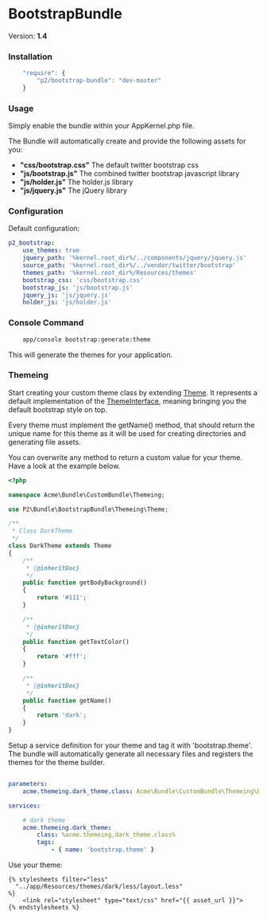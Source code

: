 BootstrapBundle
===============

Version: **1.4**


### Installation

```javascript
    "require": {
        "p2/bootstrap-bundle": "dev-master"
    }
```

### Usage

Simply enable the bundle within your AppKernel.php file.

The Bundle will automatically create and provide the following assets for you:
* **"css/bootstrap.css"**
  The default twitter bootstrap css
* **"js/bootstrap.js"**
  The combined twitter bootstrap javascript library
* **"js/holder.js"**
  The holder.js library
* **"js/jquery.js"**
  The jQuery library


### Configuration

Default configuration:
```yaml
p2_bootstrap:
    use_themes: true                                                    # enables bootstrap themeing
    jquery_path: '%kernel.root_dir%/../components/jquery/jquery.js'     # path to the jquery source directory
    source_path: '%kernel.root_dir%/../vendor/twitter/bootstrap'        # path to the bootstrap source directory
    themes_path: '%kernel.root_dir%/Resources/themes'                   # path to store the themes to
    bootstrap_css: 'css/bootstrap.css'                                  # public bootstrap css path
    bootstrap_js: 'js/bootstrap.js'                                     # public bootstrap js library path
    jquery_js: 'js/jquery.js'                                           # public jquery path
    holder_js: 'js/holder.js'                                           # public holder.js path
```

### Console Command

```bash
    app/console bootstrap:generate:theme
```

This will generate the themes for your application.

### Themeing

Start creating your custom theme class by extending [Theme](Themeing/Theme.php). It represents a default implementation of the [ThemeInterface](Themeing/ThemeInterface.php), meaning bringing you the default bootstrap style on top.

Every theme must implement the getName() method, that should return the unique name for this theme as it will be used for creating directories and generating file assets.

You can overwrite any method to return a custom value for your theme. Have a look at the example below.

```php
<?php

namespace Acme\Bundle\CustomBundle\Themeing;

use P2\Bundle\BootstrapBundle\Themeing\Theme;

/**
 * Class DarkTheme
 */
class DarkTheme extends Theme
{
    /**
     * {@inheritDoc}
     */
    public function getBodyBackground()
    {
        return '#111';
    }

    /**
     * {@inheritDoc}
     */
    public function getTextColor()
    {
        return '#fff';
    }

    /**
     * {@inheritDoc}
     */
    public function getName()
    {
        return 'dark';
    }
}

```
Setup a service definition for your theme and tag it with 'bootstrap.theme'. The bundle will automatically generate all
necessary files and registers the themes for the theme builder.

```yaml

parameters:
    acme.themeing.dark_theme.class: Acme\Bundle\CustomBundle\Themeing\DarkTheme

services:

    # dark theme
    acme.themeing.dark_theme:
        class: %acme.themeing.dark_theme.class%
        tags:
            - { name: 'bootstrap.theme' }

```

Use your theme:

```twig
{% stylesheets filter="less"
  "../app/Resources/themes/dark/less/layout.less"
%}
    <link rel="stylesheet" type="text/css" href="{{ asset_url }}">
{% endstylesheets %}
```

